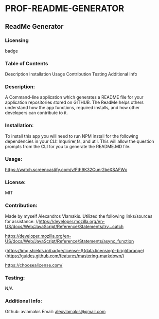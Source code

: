 # PROF-README-GENERATOR
## ReadMe Generator
### Licensing
badge

### Table of Contents
  Description
  Installation
  Usage
  Contribution
  Testing
  Additional Info
  
### Description:
A Command-line application which generates a README file for your application repositories stored on GITHUB. The ReadMe helps others understand how the app functions, required installs, and how other developers can contribute to it.

### Installation:
To install this app you will need to run NPM install for the following dependencies in your CLI: Inqurirer,fs, and util. This will allow the question prompts from the CLI for you to generate the README.MD file.

### Usage:
https://watch.screencastify.com/v/Fth9K32Cunr2beXSAFWx

### License:
MIT

### Contribution:
Made by myself Alexandros Vlamakis. 
Utilized the following links/sources for assistance:
//https://developer.mozilla.org/en-US/docs/Web/JavaScript/Reference/Statements/try...catch 

https://developer.mozilla.org/en-US/docs/Web/JavaScript/Reference/Statements/async_function 

(https://img.shields.io/badge/license-${data.licensing}-brightorange) (https://guides.github.com/features/mastering-markdown/) 

https://choosealicense.com/

### Testing:
N/A

### Additional Info:
Github: avlamakis
Email: alexvlamakis@gmail.com
